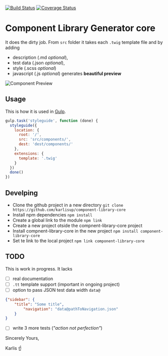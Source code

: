 [![Build Status](https://travis-ci.org/karlisup/component-library-core.svg?branch=master)](https://travis-ci.org/karlisup/component-library-core)
[![Coverage Status](https://coveralls.io/repos/github/karlisup/component-library-core/badge.svg?branch=master)](https://coveralls.io/github/karlisup/component-library-core?branch=master)

# Component Library Generator core
It does the dirty job. From `src` folder it takes each `.twig` template file and by adding 
* description (.md *optional*),
* test data (.json *optional*),
* style (.scss *optional*)
* javascript (.js *optional*)
generates **beautiful preview**

![Component Preview](http://www.neteye-blog.com/wp-content/uploads/2016/08/notification.png)

## Usage
This is how it is used in [Gulp](http://gulpjs.com/).
```javascript
gulp.task('styleguide', function (done) {
  styleguide({
    location: {
      root: '/',
      src: 'src/components/',
      dest: 'dest/components/'
    },
    extensions: {
      template: '.twig'
    }
  })
  done()
})
```

## Develping

 - Clone the github project in a new directory `git clone https://github.com/karlisup/component-library-core`
 - Install npm dependencies `npm install`
 - Create a global link to the module `npm link`
 - Create a new project otside the compnent-library-core project
 - Install compnent-library-core in the new project `npm install component-library-core`
 - Set te link to the local project `npm link component-library-core`


## TODO
This is work in progress. It lacks
- [ ] real documentation
- [ ] `.tt` template support (important in ongoing project)
- [ ] option to pass JSON test data width `data@`
```json
{"sidebar": {
    "title": "Some title",
		"navigation": "data@pathToNavigation.json"
	}
}
```
- [ ] write 3 more tests (_"action not perfection"_)

Sincerely Yours,

Karlis ☝
